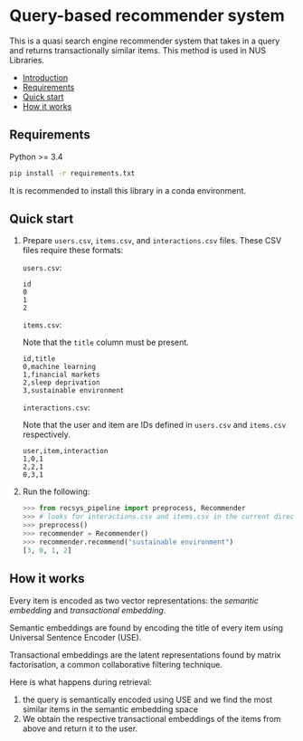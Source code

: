 # Query-based recommender system

This is a quasi search engine recommender system that takes in a query and returns transactionally similar items. This method is used in NUS Libraries.

* [Introduction](##introduction)
* [Requirements](##requirements)
* [Quick start](##quick-start)
* [How it works](##how-it-works)

## Requirements

Python >= 3.4

```bash
pip install -r requirements.txt
```

It is recommended to install this library in a conda environment.

## Quick start

1. Prepare `users.csv`, `items.csv`, and `interactions.csv`
files. These CSV files require these formats:

    `users.csv`:

    ```text
    id
    0
    1
    2
    ```

    `items.csv`:

    Note that the `title` column must be present.

    ```text
    id,title
    0,machine learning
    1,financial markets
    2,sleep deprivation
    3,sustainable environment
    ```

    `interactions.csv`:

    Note that the user and item are IDs defined in `users.csv` and `items.csv` respectively.

    ```text
    user,item,interaction
    1,0,1
    2,2,1
    0,3,1
    ```

2. Run the following:

    ```python
    >>> from recsys_pipeline import preprocess, Recommender
    >>> # looks for interactions.csv and items.csv in the current directory
    >>> preprocess()
    >>> recommender = Recommender()
    >>> recommender.recommend("sustainable environment")
    [3, 0, 1, 2]
    ```

## How it works

Every item is encoded as two vector representations: the *semantic embedding* and *transactional embedding*.

Semantic embeddings are found by encoding the title of every item using Universal Sentence Encoder (USE).

Transactional embeddings are the latent representations found by matrix factorisation, a common collaborative filtering technique.

Here is what happens during retrieval:

1. the query is semantically encoded using USE and we find the most similar items in the semantic embedding space
2. We obtain the respective transactional embeddings of the items from above and return it to the user.
